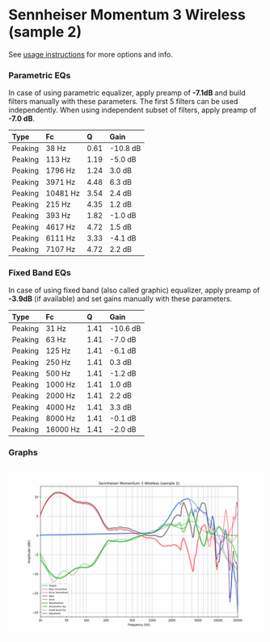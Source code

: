 # Sennheiser Momentum 3 Wireless (sample 2)
See [usage instructions](https://github.com/jaakkopasanen/AutoEq#usage) for more options and info.

### Parametric EQs
In case of using parametric equalizer, apply preamp of **-7.1dB** and build filters manually
with these parameters. The first 5 filters can be used independently.
When using independent subset of filters, apply preamp of **-7.0 dB**.

| Type    | Fc       |    Q | Gain     |
|:--------|:---------|:-----|:---------|
| Peaking | 38 Hz    | 0.61 | -10.8 dB |
| Peaking | 113 Hz   | 1.19 | -5.0 dB  |
| Peaking | 1796 Hz  | 1.24 | 3.0 dB   |
| Peaking | 3971 Hz  | 4.48 | 6.3 dB   |
| Peaking | 10481 Hz | 3.54 | 2.4 dB   |
| Peaking | 215 Hz   | 4.35 | 1.2 dB   |
| Peaking | 393 Hz   | 1.82 | -1.0 dB  |
| Peaking | 4617 Hz  | 4.72 | 1.5 dB   |
| Peaking | 6111 Hz  | 3.33 | -4.1 dB  |
| Peaking | 7107 Hz  | 4.72 | 2.2 dB   |

### Fixed Band EQs
In case of using fixed band (also called graphic) equalizer, apply preamp of **-3.9dB**
(if available) and set gains manually with these parameters.

| Type    | Fc       |    Q | Gain     |
|:--------|:---------|:-----|:---------|
| Peaking | 31 Hz    | 1.41 | -10.6 dB |
| Peaking | 63 Hz    | 1.41 | -7.0 dB  |
| Peaking | 125 Hz   | 1.41 | -6.1 dB  |
| Peaking | 250 Hz   | 1.41 | 0.3 dB   |
| Peaking | 500 Hz   | 1.41 | -1.2 dB  |
| Peaking | 1000 Hz  | 1.41 | 1.0 dB   |
| Peaking | 2000 Hz  | 1.41 | 2.2 dB   |
| Peaking | 4000 Hz  | 1.41 | 3.3 dB   |
| Peaking | 8000 Hz  | 1.41 | -0.1 dB  |
| Peaking | 16000 Hz | 1.41 | -2.0 dB  |

### Graphs
![](./Sennheiser%20Momentum%203%20Wireless%20(sample%202).png)